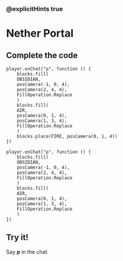 ### @explicitHints true

# Nether Portal

## Complete the code

```blocks
player.onChat("p", function () {
    blocks.fill(
    OBSIDIAN,
    posCamera(-1, 0, 4),
    posCamera(2, 4, 4),
    FillOperation.Replace
    )
    blocks.fill(
    AIR,
    posCamera(0, 1, 4),
    posCamera(1, 3, 4),
    FillOperation.Replace
    )
    blocks.place(FIRE, posCamera(0, 1, 4))
})
```

```template
player.onChat("p", function () {
    blocks.fill(
    OBSIDIAN,
    posCamera(-1, 0, 4),
    posCamera(2, 4, 4),
    FillOperation.Replace
    )
    blocks.fill(
    AIR,
    posCamera(0, 1, 4),
    posCamera(1, 3, 4),
    FillOperation.Replace
    )
})
```

## Try it!

Say **p** in the chat.